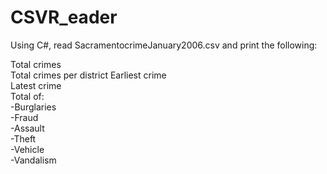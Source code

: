 # CSVR_eader

Using C#, read SacramentocrimeJanuary2006.csv and print the following:  
  
Total crimes  
Total crimes per district
Earliest crime  
Latest crime  
Total of:  
  -Burglaries  
  -Fraud  
  -Assault  
  -Theft  
  -Vehicle  
  -Vandalism 
